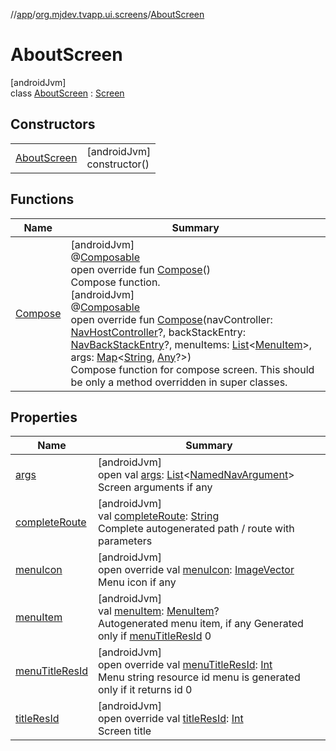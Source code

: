//[app](../../../index.md)/[org.mjdev.tvapp.ui.screens](../index.md)/[AboutScreen](index.md)

# AboutScreen

[androidJvm]\
class [AboutScreen](index.md) : [Screen](../../org.mjdev.tvapp.base.navigation/-screen/index.md)

## Constructors

| | |
|---|---|
| [AboutScreen](-about-screen.md) | [androidJvm]<br>constructor() |

## Functions

| Name | Summary |
|---|---|
| [Compose](-compose.md) | [androidJvm]<br>@[Composable](https://developer.android.com/reference/kotlin/androidx/compose/runtime/Composable.html)<br>open override fun [Compose](-compose.md)()<br>Compose function.<br>[androidJvm]<br>@[Composable](https://developer.android.com/reference/kotlin/androidx/compose/runtime/Composable.html)<br>open override fun [Compose](-compose.md)(navController: [NavHostController](https://developer.android.com/reference/kotlin/androidx/navigation/NavHostController.html)?, backStackEntry: [NavBackStackEntry](https://developer.android.com/reference/kotlin/androidx/navigation/NavBackStackEntry.html)?, menuItems: [List](https://kotlinlang.org/api/latest/jvm/stdlib/kotlin.collections/-list/index.html)&lt;[MenuItem](../../org.mjdev.tvapp.base.navigation/-menu-item/index.md)&gt;, args: [Map](https://kotlinlang.org/api/latest/jvm/stdlib/kotlin.collections/-map/index.html)&lt;[String](https://kotlinlang.org/api/latest/jvm/stdlib/kotlin/-string/index.html), [Any](https://kotlinlang.org/api/latest/jvm/stdlib/kotlin/-any/index.html)?&gt;)<br>Compose function for compose screen. This should be only a method overridden in super classes. |

## Properties

| Name | Summary |
|---|---|
| [args](../../org.mjdev.tvapp.base.navigation/-screen/args.md) | [androidJvm]<br>open val [args](../../org.mjdev.tvapp.base.navigation/-screen/args.md): [List](https://kotlinlang.org/api/latest/jvm/stdlib/kotlin.collections/-list/index.html)&lt;[NamedNavArgument](https://developer.android.com/reference/kotlin/androidx/navigation/NamedNavArgument.html)&gt;<br>Screen arguments if any |
| [completeRoute](../../org.mjdev.tvapp.base.navigation/-screen/complete-route.md) | [androidJvm]<br>val [completeRoute](../../org.mjdev.tvapp.base.navigation/-screen/complete-route.md): [String](https://kotlinlang.org/api/latest/jvm/stdlib/kotlin/-string/index.html)<br>Complete autogenerated path / route with parameters |
| [menuIcon](menu-icon.md) | [androidJvm]<br>open override val [menuIcon](menu-icon.md): [ImageVector](https://developer.android.com/reference/kotlin/androidx/compose/ui/graphics/vector/ImageVector.html)<br>Menu icon if any |
| [menuItem](../../org.mjdev.tvapp.base.navigation/-screen/menu-item.md) | [androidJvm]<br>val [menuItem](../../org.mjdev.tvapp.base.navigation/-screen/menu-item.md): [MenuItem](../../org.mjdev.tvapp.base.navigation/-menu-item/index.md)?<br>Autogenerated menu item, if any Generated only if [menuTitleResId](../../org.mjdev.tvapp.base.navigation/-screen/menu-title-res-id.md) 0 |
| [menuTitleResId](menu-title-res-id.md) | [androidJvm]<br>open override val [menuTitleResId](menu-title-res-id.md): [Int](https://kotlinlang.org/api/latest/jvm/stdlib/kotlin/-int/index.html)<br>Menu string resource id menu is generated only if it returns id 0 |
| [titleResId](title-res-id.md) | [androidJvm]<br>open override val [titleResId](title-res-id.md): [Int](https://kotlinlang.org/api/latest/jvm/stdlib/kotlin/-int/index.html)<br>Screen title |
